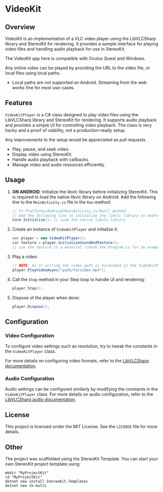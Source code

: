 ﻿# VideoKit

## Overview

VideoKit is an implementation of a VLC video player using the LibVLCSharp library and StereoKit for rendering. It
provides a sample interface for playing video files and handling audio playback for use in StereoKit.

The VideoKit app here is compatible with Oculus Quest and Windows.

Any online video can be played by providing the URL to the video file, or local files using local paths.

- Local paths are not supported on Android. Streaming from the web works fine for most use-cases.

## Features

`VideoKitPlayer` is a C# class designed to play video files using the LibVLCSharp library and StereoKit for rendering.
It supports audio playback and provides a simple UI for controlling video playback. The class is very hacky and a proof
of viability, not a production-ready setup.

Any improvements to the setup would be appreciated as pull requests.

- Play, pause, and seek video.
- Display video using StereoKit.
- Handle audio playback with callbacks.
- Manage video and audio resources efficiently.

## Usage

1. **ON ANDROID**: Initialize the libvlc library before initializing StereoKit. This is required to load the native
   libvlc library on Android. Add the following line to the `MainActivity.cs` file in the `Run` method:

    ```csharp
    // In Platforms/Android/MainActivity.cs/Run() method
    // Add the following line to initialize the libvlc library on android before the StereoKit initialization
    Core.Initialize(); // Load the native libvlc library
    ```

2. Create an instance of `VideoKitPlayer` and initialize it:

    ```csharp
    var player = new VideoKitPlayer();
    var texture = player.InitializeSoundAndTexture();
    // use the texture in a material (check the Program.cs for an example)
    ```

3. Play a video:

    ```csharp
    // NOTE: As of writing the video path is hardcoded in the VideoKitPlayer class...
    player.PlayVideoAsync("path/to/video.mp4");
    ```

4. Call the `Step` method in your Step loop to handle UI and rendering:

    ```csharp
    player.Step();
    ```

5. Dispose of the player when done:

    ```csharp
    player.Dispose();
    ```

## Configuration

### Video Configuration

To configure video settings such as resolution, try to tweak the constants in the `VideoKitPlayer` class.

For more details on configuring video formats, refer to
the [LibVLCSharp documentation](https://code.videolan.org/videolan/LibVLCSharp).

### Audio Configuration

Audio settings can be configured similarly by modifying the constants in the `VideoKitPlayer` class. For more details on
audio configuration, refer to the [LibVLCSharp audio documentation](https://code.videolan.org/videolan/LibVLCSharp).

## License

This project is licensed under the MIT License. See the `LICENSE` file for more details.

## Other

The project was scaffolded using the StereoKit Template. You can start your own StereoKit project template using:

```shell
mkdir "MyProjectKit"
cd "MyProjectKit"
dotnet new install StereoKit.Templates
dotnet new sk-multi
